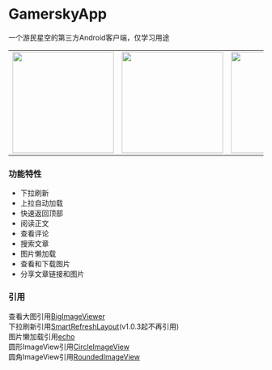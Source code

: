 # GamerskyApp
一个游民星空的第三方Android客户端，仅学习用途<br>
<table><tr>
<td><img src="https://user-images.githubusercontent.com/37415536/86509948-733e9900-be1e-11ea-9520-cebe6f1c5ba6.png" width="200"></td>
<td><img src="https://user-images.githubusercontent.com/37415536/82984624-197bcf80-a025-11ea-8493-4971b574f7bc.png" width="200"></td>
<td><img src="https://user-images.githubusercontent.com/37415536/84290088-d61d7700-ab75-11ea-9aed-25e4d39e4671.png" width="200"></td>
<td><img src="https://user-images.githubusercontent.com/37415536/84290079-d3228680-ab75-11ea-89a6-1d7db72cff04.png" width="200"></td>
<td><img src="https://user-images.githubusercontent.com/37415536/86509951-776ab680-be1e-11ea-9f5e-a7a1860ae234.png" width="200"></td>
</tr></table>

### 功能特性
* 下拉刷新
* 上拉自动加载
* 快速返回顶部
* 阅读正文
* 查看评论
* 搜索文章
* 图片懒加载
* 查看和下载图片
* 分享文章链接和图片
### 引用
查看大图引用[BigImageViewer](https://github.com/Piasy/BigImageViewer)<br>
下拉刷新引用[SmartRefreshLayout](https://github.com/scwang90/SmartRefreshLayout)(v1.0.3起不再引用)<br>
图片懒加载引用[echo](https://github.com/toddmotto/echo)<br>
圆形ImageView引用[CircleImageView](https://github.com/hdodenhof/CircleImageView)<br>
圆角ImageView引用[RoundedImageView](https://github.com/vinc3m1/RoundedImageView)
